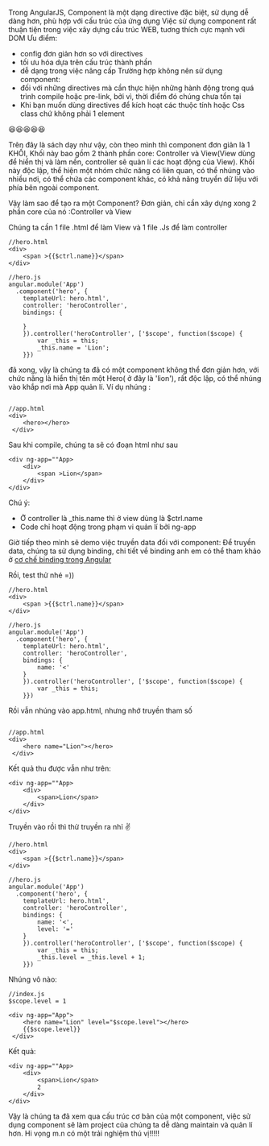 Trong AngularJS, Component là một dạng directive đặc biệt, sử dụng dễ dàng hơn, phù hợp với cấu trúc của ứng dụng
Việc sử dụng component rất thuận tiện trong việc xây dựng cấu trúc WEB, tuơng thích cực mạnh với DOM
Ưu điểm:
- config đơn giản hơn so với directives
- tối ưu hóa dựa trên cấu trúc thành phần
- dễ dạng trong việc nâng cấp
Trường hợp không nên sử dụng component:
- đối với những directives mà cần thực hiện những hành động trong quá trình compile hoặc pre-link, bởi vì, thời điểm đó chúng chưa tồn tại
- Khi bạn muốn dùng directives để kích hoạt các thuộc tính hoặc Css class chứ không phải 1 element

:satisfied::satisfied::satisfied::satisfied::satisfied:

Trên đây là sách dạy như vậy, còn theo mình thì component đơn giản là 1 KHỐI, Khối này bao gồm 2 thành phần core: Controller và View(View dùng để hiển thị và làm nền, controller sẽ quản lí các hoạt động của View).
Khối này độc lập, thể hiện một nhóm chức năng có liên quan, có thể nhúng vào nhiều nơi, có thể chứa các component khác, có khả năng truyền dữ liệu với phía bên ngoài component.

Vậy làm sao để tạo ra một Component? Đơn giản, chỉ cần xây dựng xong 2 phần core của nó :Controller và View

Chúng ta cần 1 file .html để làm View và 1 file .Js để làm controller
```
//hero.html
<div>
    <span >{{$ctrl.name}}</span>
</div>
```


```
//hero.js
angular.module('App')
  .component('hero', {
    templateUrl: hero.html',
    controller: 'heroController',
    bindings: {
    
    }
    }).controller('heroController', ['$scope', function($scope) {
        var _this = this;
        _this.name = 'Lion';
    }})
```

đã xong, vậy là chúng ta đã có một component không thể đơn giản hơn, với chức năng là hiển thị tên một Hero( ở đây là 'lion'), rất độc lập, có thể nhúng vào khắp nơi mà App quản lí.
Ví dụ nhúng :
```

//app.html
<div>
    <hero></hero>
 </div>
```

Sau khi compile, chúng ta sẽ có đoạn html như sau
```
<div ng-app=""App>
    <div>
        <span >Lion</span>
    </div>
</div>
```
 Chú ý:
 - Ở controller là _this.name thì ở view dùng là $ctrl.name
 - Code chỉ hoạt động trong phạm vi quản lí bởi ng-app

Giờ tiếp theo mình sẽ demo việc truyền data đối với component:
Để truyền data, chúng ta sử dụng binding, chi tiết về binding anh em có thể tham khảo ở [cơ chế binding trong Angular](https://viblo.asia/p/cac-kieu-binding-data-trong-angularjs-1-3Q75wq3GZWb)

Rồi, test thử nhé =))
```
//hero.html
<div>
    <span >{{$ctrl.name}}</span>
</div>
```


```
//hero.js
angular.module('App')
  .component('hero', {
    templateUrl: hero.html',
    controller: 'heroController',
    bindings: {
        name: '<'
    }
    }).controller('heroController', ['$scope', function($scope) {
        var _this = this;
    }})
```

Rồi vẫn nhúng vào app.html, nhưng nhớ truyền tham số
```

//app.html
<div>
    <hero name="Lion"></hero>
 </div>
```


Kết quả thu được vẫn như trên:

```
<div ng-app=""App>
    <div>
        <span>Lion</span>
    </div>
</div>
```

Truyền vào rồi thì thử truyền ra nhỉ :v: 

```
//hero.html
<div>
    <span >{{$ctrl.name}}</span>
</div>
```


```
//hero.js
angular.module('App')
  .component('hero', {
    templateUrl: hero.html',
    controller: 'heroController',
    bindings: {
        name: '<',
        level: '='
    }
    }).controller('heroController', ['$scope', function($scope) {
        var _this = this;
        _this.level = _this.level + 1;
    }})
```

Nhúng vô nào:
```
//index.js
$scope.level = 1
```


```
<div ng-app="App">
    <hero name="Lion" level="$scope.level"></hero>
    {{$scope.level}}
 </div>
```
Kết quả:
```
<div ng-app=""App>
    <div>
        <span>Lion</span>
        2
    </div>
</div>
```

Vậy là chúng ta đã xem qua cấu trúc cơ bản của một component, việc sử dụng component sẽ làm project của chúng ta dễ dàng maintain và quản lí hơn. Hi vọng m.n có một trải nghiệm thú vị!!!!!